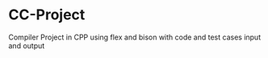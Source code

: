 # CC-Project
Compiler Project in CPP using flex and bison with code and test cases input and output
